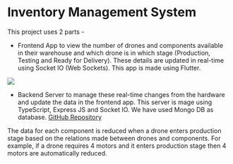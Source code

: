 # Inventory Management System

This project uses 2 parts -

- Frontend App to view the number of drones and components available
  in their warehouse and which drone is in which stage (Production,
  Testing and Ready for Delivery). These details are updated in
  real-time using Socket IO (Web Sockets). This app is made using
  Flutter.

![](https://public.dm.files.1drv.com/y4mnU90CxluRz8Pvy9meTWMWWcqLwQpLZJo4EUxqBKSQgL0SKdp3PaJUMQiVi0kW728PJTHpb73kARrjYUx7nfVL7x3nSly2qdNdpRJI_jIh2V4iOVNSsov2tcRKgh7a9xhwYTTBAHvn_sXtyAC--I-Rz8HBfBy2cbJ6nXSsOKV2xxhf_fDOhyFqmZNbe29kAdOZJAo2-pSlSrNrqHIeU9XU3OItwnovTZMAA8F4QCSfp0?AVOverride=1)

- Backend Server to manage these real-time changes from the hardware
  and update the data in the frontend app. This server is mage using
  TypeScript, Express JS and Socket IO. We have used Mongo DB as
  database. [GitHub
  Repository](https://github.com/bhaswanth-isani8055/inside-fpv-server)

The data for each component is reduced when a drone enters production
stage based on the relations made between drones and components. For
example, if a drone requires 4 motors and it enters production stage
then 4 motors are automatically reduced.
